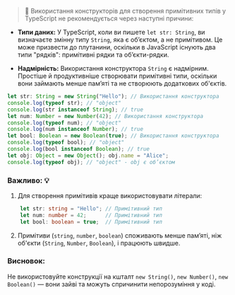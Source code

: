 >💎 Використання конструкторів для створення примітивних типів у TypeScript не рекомендується через наступні причини:

- **Типи даних:** У TypeScript, коли ви пишете `let str: String`, ви визначаєте змінну типу `String`, яка є об’єктом, а не примітивом. Це може призвести до плутанини, оскільки в JavaScript існують два типи "рядків": примітивні рядки та об’єкти-рядки.
    
- **Надмірність:** Використання конструктора `String` є надмірним. Простіше й продуктивніше створювати примітивні типи, оскільки вони займають менше пам’яті та не створюють додаткових об'єктів.
    
```ts
let str: String = new String("Hello"); // Використання конструктора 
console.log(typeof str); // "object" 
console.log(str instanceof String); // true  
let num: Number = new Number(42); // Використання конструктора 
console.log(typeof num); // "object" 
console.log(num instanceof Number); // true  
let bool: Boolean = new Boolean(true); // Використання конструктора 
console.log(typeof bool); // "object" 
console.log(bool instanceof Boolean); // true  
let obj: Object = new Object(); obj.name = "Alice"; 
console.log(typeof obj); // "object" - obj є об’єктом
```

### Важливо: 💡

1. Для створення примітивів краще використовувати літерали:
```ts
	let str: string = "Hello"; // Примітивний тип 
	let num: number = 42;      // Примітивний тип 
	let bool: boolean = true;  // Примітивний тип
```
    
2. Примітиви (`string`, `number`, `boolean`) споживають менше пам’яті, ніж об'єкти (`String`, `Number`, `Boolean`), і працюють швидше.

### Висновок:

Не використовуйте конструкції на кшталт `new String()`, `new Number()`, `new Boolean()` — вони зайві та можуть спричинити непорозуміння у коді.